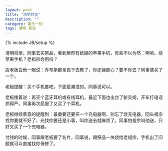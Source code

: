```yaml
---
layout: post
title: "清明将至"
description: ""
category: 娱乐一刻
tags: 清明 笑话
---
```

{% include JB/setup %}
<div id="yurenjie">
<p>清明将至，同事去买祭品，看到居然有纸糊的苹果手机，有些不以为然：啊哈，烧苹果手机？老祖宗会用吗？</p>
<p>店老板白他一眼说：乔布斯都亲自下去教了，你还操那心？要不你去？同事便买了一个。</p>
<p>老板提醒：买个手机套吧，下面蛮潮湿的。同事说可以。</p>
<p>老板接着说：再买个蓝牙耳机或有线耳机，最近下面也出台了新交规，开车打电话抓得严。同事再次屈服了又买了个耳机。</p>
<p>老板继续善意的提醒到：最重要还要买一个充电器啊，别忘了烧充电器，回头祖宗找你要就不好了，光找你要还是小事，叫你送去就麻烦了。同事怕祖宗叫他送，只好又买了一个充电器。</p>
<p>付钱的时候，同事跟老板要了名片，同事说，跟祭品一块烧给老祖宗，手机出了问题就可以直接找你保修了。</p>
</div>